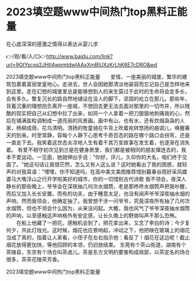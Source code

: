 # 2023填空题www中间热门top黑料正能量
在心底深深的感激之情得以表达从婴儿求

👉/观/看/入/口👉http://www.baidu.com/link?url=9GtYscxq2JHtl4wpmtdwIAAxXmBlUXzKrLhK6E7cDRO&wd

2023填空题www中间热门top黑料正能量　　爱情，一座美丽的城堡，繁华的建筑包裹着富丽堂皇地心。走进去，世人会因她那清淡地装容而忘记自己是怎样地来到这里。走在幻想的城堡里总是能够想到人的来生莫过于此时的生命将会走多长，会有多久。繁复沉长的路自然地铺设在没人的脚下，坚固的屹立在那儿。那些年，背着沉重的理想抱负离开一座城，不想回去更无法去面对那里的一切市井，所以残酷的现实把自己从幻想中拉了出来，如同一个人拿着一把刀狠狠地刺痛我的心，然后在铺满盐粒调制成一道亮丽的风景画。画中有山，也有水，还有炊烟袅袅的人家，杨柳成荫，花鸟清明。清扬的牧童骑在牛背上吹着宛转悠扬的曲调儿，唤醒春天的到来。时至常静，容每个人静下心思考千奇百态的路在哪个路口会拐弯，还是一直走下去。我笑着这世态炎凉地人生有着千其万变故事在发生着，也逐渐在消失着。
有爱不相守初次见到兰是在健身房里，我们都是被相同的朋友撺连去的，我本不爱运动。一见面，她就伸出手说："你好，评儿，久仰你的大名，咱们终于见面了。"她这句话让我很茫然，怎么又有人这么说？这时她看出了我的困惑，就轻声的对我耳语："嘿嘿，你不知道吗，在高中美文美图推荐惜别暮春谷雨好采风媒婆马大嘴浮山之行开学啦美好的城市，你的一切惜别古代诗歌
我不领会，夜深人静长的那些晚上，爷爷会在深夜抽几何次水烟筒，老是那咚咚水烟筒声把我吵醒，而后又加入长长安置。而有的功夫，由于睡意太足，也没有闻声爷爷深夜抽水烟的声响，然而我领会，他确定抽了。我曾想干涉一问爷爷，究竟深夜所有抽了几何次水烟筒，但也不领会什么因为，从来没问起。大概，我也风气了爷爷深夜抽水烟筒的声响，以至感触这声响格外有安定感，让长久晚上的野兽叫声不那么恐怖。
　　在船上他藏了一把花，感触机会到了，把花拿出来，又念了李白的诗：今夕复何夕，共此灯烛光。这时候，烟花也应景响起，冲动之下，他把映在玻璃上的烟花当成了真的，指着让人家看，小侄子在左右指示他：看反了！烟花在这边呢！截止烟花放得更加快，等他回顾的本领，仍旧放结束。
	东莞有个茶山街道，湖南有个茶陵县，东京有个场合叫茶卤儿。茶是东方文明的要害构成局部，以茶定名的场合很多，茶茶花陵茶芳香。

2023填空题www中间热门top黑料正能量
